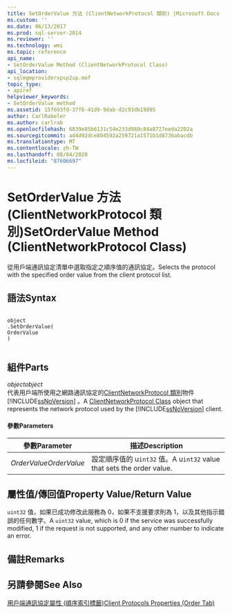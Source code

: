 ```yaml
---
title: SetOrderValue 方法 (ClientNetworkProtocol 類別) |Microsoft Docs
ms.custom: ''
ms.date: 06/13/2017
ms.prod: sql-server-2014
ms.reviewer: ''
ms.technology: wmi
ms.topic: reference
api_name:
- SetOrderValue Method (ClientNetworkProtocol Class)
api_location:
- sqlmgmproviderxpsp2up.mof
topic_type:
- apiref
helpviewer_keywords:
- SetOrderValue method
ms.assetid: 15f693fd-37f6-41d9-9dab-d2c93db19895
author: CarlRabeler
ms.author: carlrab
ms.openlocfilehash: 6839e85b6131c54e233d980c84a8727eeda2202a
ms.sourcegitcommit: ad4d92dce894592a259721a1571b1d8736abacdb
ms.translationtype: MT
ms.contentlocale: zh-TW
ms.lasthandoff: 08/04/2020
ms.locfileid: "87606697"
---
```

# <a name="setordervalue-method-clientnetworkprotocol-class"></a><span data-ttu-id="36222-102">SetOrderValue 方法 (ClientNetworkProtocol 類別)</span><span class="sxs-lookup"><span data-stu-id="36222-102">SetOrderValue Method (ClientNetworkProtocol Class)</span></span>
  <span data-ttu-id="36222-103">從用戶端通訊協定清單中選取指定之順序值的通訊協定。</span><span class="sxs-lookup"><span data-stu-id="36222-103">Selects the protocol with the specified order value from the client protocol list.</span></span>  
  
## <a name="syntax"></a><span data-ttu-id="36222-104">語法</span><span class="sxs-lookup"><span data-stu-id="36222-104">Syntax</span></span>  
  
```  
  
object  
.SetOrderValue(  
OrderValue  
)  
  
```  
  
## <a name="parts"></a><span data-ttu-id="36222-105">組件</span><span class="sxs-lookup"><span data-stu-id="36222-105">Parts</span></span>  
 <span data-ttu-id="36222-106">*object*</span><span class="sxs-lookup"><span data-stu-id="36222-106">*object*</span></span>  
 <span data-ttu-id="36222-107">代表用戶端所使用之網路通訊協定的[ClientNetworkProtocol 類別](clientnetworkprotocol-class.md)物件 [!INCLUDE[ssNoVersion](../../../includes/ssnoversion-md.md)] 。</span><span class="sxs-lookup"><span data-stu-id="36222-107">A [ClientNetworkProtocol Class](clientnetworkprotocol-class.md) object that represents the network protocol used by the [!INCLUDE[ssNoVersion](../../../includes/ssnoversion-md.md)] client.</span></span>  
  
#### <a name="parameters"></a><span data-ttu-id="36222-108">參數</span><span class="sxs-lookup"><span data-stu-id="36222-108">Parameters</span></span>  
  
|<span data-ttu-id="36222-109">參數</span><span class="sxs-lookup"><span data-stu-id="36222-109">Parameter</span></span>|<span data-ttu-id="36222-110">描述</span><span class="sxs-lookup"><span data-stu-id="36222-110">Description</span></span>|  
|---------------|-----------------|  
|<span data-ttu-id="36222-111">*OrderValue*</span><span class="sxs-lookup"><span data-stu-id="36222-111">*OrderValue*</span></span>|<span data-ttu-id="36222-112">設定順序值的 u`int32` 值。</span><span class="sxs-lookup"><span data-stu-id="36222-112">A u`int32` value that sets the order value.</span></span>|  
  
## <a name="property-valuereturn-value"></a><span data-ttu-id="36222-113">屬性值/傳回值</span><span class="sxs-lookup"><span data-stu-id="36222-113">Property Value/Return Value</span></span>  
 <span data-ttu-id="36222-114">`uint32` 值，如果已成功修改此服務為 0，如果不支援要求則為 1，以及其他指示錯誤的任何數字。</span><span class="sxs-lookup"><span data-stu-id="36222-114">A `uint32` value, which is 0 if the service was successfully modified, 1 if the request is not supported, and any other number to indicate an error.</span></span>  
  
## <a name="remarks"></a><span data-ttu-id="36222-115">備註</span><span class="sxs-lookup"><span data-stu-id="36222-115">Remarks</span></span>  
  
## <a name="see-also"></a><span data-ttu-id="36222-116">另請參閱</span><span class="sxs-lookup"><span data-stu-id="36222-116">See Also</span></span>  
 [<span data-ttu-id="36222-117">用戶端通訊協定屬性 (順序索引標籤)</span><span class="sxs-lookup"><span data-stu-id="36222-117">Client Protocols Properties (Order Tab)</span></span>](https://technet.microsoft.com/library/ms187884.aspx)  
  
  
